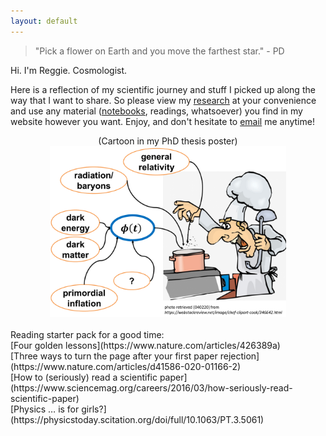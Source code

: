 ```yaml
---
layout: default
---
```


> "Pick a flower on Earth and you move the farthest star." - PD

Hi. I'm Reggie. Cosmologist.

Here is a reflection of my scientific journey and stuff I picked up along the way that I want to share. So please view my [research](./research.html) at your convenience and use any material ([notebooks](https://github.com/reggiebernardo/notebooks), readings, whatsoever) you find in my website however you want. Enjoy, and don't hesitate to [email](mailto:reginaldchristianbernardo@gmail.com) me anytime!

<center>(Cartoon in my PhD thesis poster)</center>
<center><img src="./assets/img/physicschef.png"  width="75%"></center>

<br />
Reading starter pack for a good time: <br />
[Four golden lessons](https://www.nature.com/articles/426389a) <br />
[Three ways to turn the page after your first paper rejection](https://www.nature.com/articles/d41586-020-01166-2) <br />
[How to (seriously) read a scientific paper](https://www.sciencemag.org/careers/2016/03/how-seriously-read-scientific-paper) <br />
[Physics … is for girls?](https://physicstoday.scitation.org/doi/full/10.1063/PT.3.5061)
